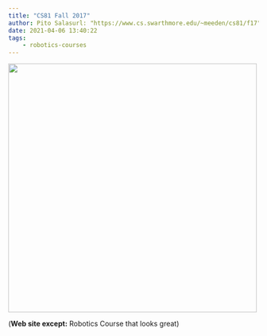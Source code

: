 ```yaml
---
title: "CS81 Fall 2017"
author: Pito Salasurl: "https://www.cs.swarthmore.edu/~meeden/cs81/f17" cover: "https://rdl.ink/render/https%3A%2F%2Fwww.cs.swarthmore.edu%2F~meeden%2Fcs81%2Ff17" 
date: 2021-04-06 13:40:22
tags:
    - robotics-courses
---
```

<img src=https://rdl.ink/render/https%3A%2F%2Fwww.cs.swarthmore.edu%2F~meeden%2Fcs81%2Ff17 width="500">



(**Web site except:** Robotics Course that looks great) 
